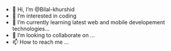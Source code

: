 - 👋 Hi, I’m @Bilal-khurshid
- 👀 I’m interested in coding
- 🌱 I’m currently learning latest web and mobile developement technologies...
- 💞️ I’m looking to collaborate on ...
- 📫 How to reach me ...

<!---
Bilal-khurshid/Bilal-khurshid is a ✨ special ✨ repository because its `README.md` (this file) appears on your GitHub profile.
You can click the Preview link to take a look at your changes.
--->
